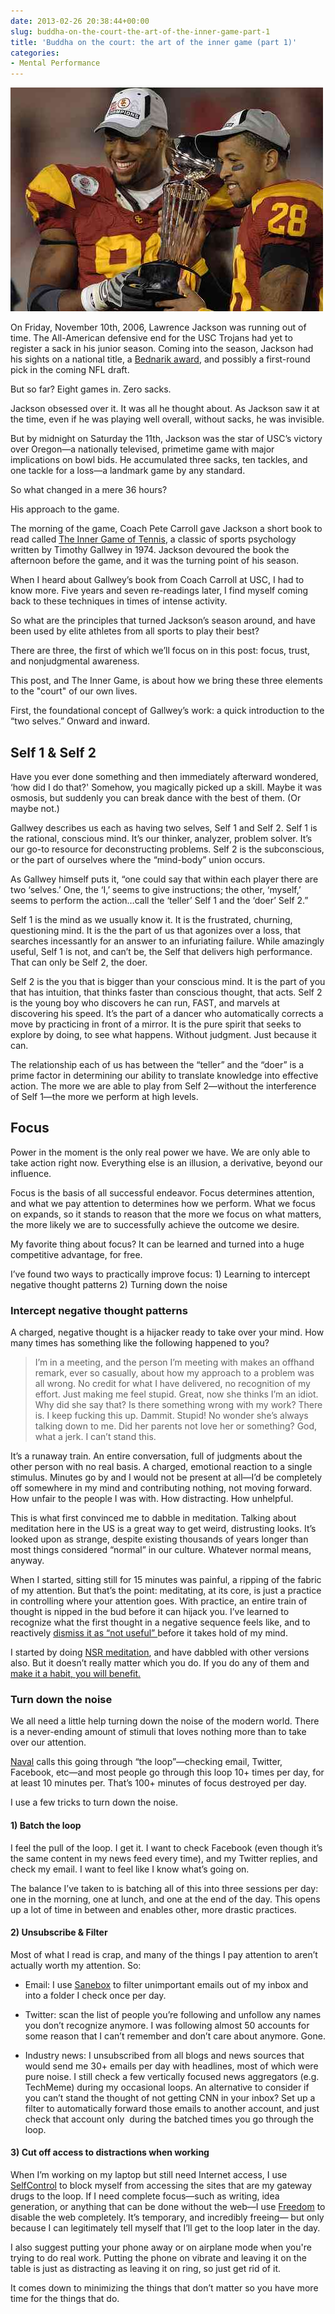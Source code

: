 ```yaml
---
date: 2013-02-26 20:38:44+00:00
slug: buddha-on-the-court-the-art-of-the-inner-game-part-1
title: 'Buddha on the court: the art of the inner game (part 1)'
categories:
- Mental Performance
---
```


<img class="center" src="/images/2014/02/jackson.jpg" alt="">

On Friday, November 10th, 2006, Lawrence Jackson was running out of time. The All-American defensive end for the USC Trojans had yet to register a sack in his junior season. Coming into the season, Jackson had his sights on a national title, a [Bednarik award](http://en.wikipedia.org/wiki/Bednarik_Award), and possibly a first-round pick in the coming NFL draft.





But so far? Eight games in. Zero sacks.





Jackson obsessed over it. It was all he thought about. As Jackson saw it at the time, even if he was playing well overall, without sacks, he was invisible.





But by midnight on Saturday the 11th, Jackson was the star of USC’s victory over Oregon—a nationally televised, primetime game with major implications on bowl bids. He accumulated three sacks, ten tackles, and one tackle for a loss—a landmark game by any standard.





So what changed in a mere 36 hours?





His approach to the game.<!-- more -->





The morning of the game, Coach Pete Carroll gave Jackson a short book to read called [The Inner Game of Tennis](http://www.amazon.com/The-Inner-Game-Tennis-Performance/dp/0679778314/ref=sr_1_1?ie=UTF8&qid=1361893827&sr=8-1&keywords=the+inner+game+of+tennis), a classic of sports psychology written by Timothy Gallwey in 1974. Jackson devoured the book the afternoon before the game, and it was the turning point of his season.





When I heard about Gallwey’s book from Coach Carroll at USC, I had to know more. Five years and seven re-readings later, I find myself coming back to these techniques in times of intense activity.





So what are the principles that turned Jackson’s season around, and have been used by elite athletes from all sports to play their best?





There are three, the first of which we’ll focus on in this post: focus, trust, and nonjudgmental awareness.





This post, and The Inner Game, is about how we bring these three elements to the "court" of our own lives.





First, the foundational concept of Gallwey’s work: a quick introduction to the “two selves.” Onward and inward.





## Self 1 & Self 2





Have you ever done something and then immediately afterward wondered, ‘how did I do that?' Somehow, you magically picked up a skill. Maybe it was osmosis, but suddenly you can break dance with the best of them. (Or maybe not.)





Gallwey describes us each as having two selves, Self 1 and Self 2. Self 1 is the rational, conscious mind. It’s our thinker, analyzer, problem solver. It’s our go-to resource for deconstructing problems. Self 2 is the subconscious, or the part of ourselves where the “mind-body” union occurs.





As Gallwey himself puts it, “one could say that within each player there are two ‘selves.’ One, the ‘I,’ seems to give instructions; the other, ‘myself,’ seems to perform the action…call the ‘teller’ Self 1 and the ‘doer’ Self 2.”





Self 1 is the mind as we usually know it. It is the frustrated, churning, questioning mind. It is the the part of us that agonizes over a loss, that searches incessantly for an answer to an infuriating failure. While amazingly useful, Self 1 is not, and can’t be, the Self that delivers high performance. That can only be Self 2, the doer.





Self 2 is the you that is bigger than your conscious mind. It is the part of you that has intuition, that thinks faster than conscious thought, that acts. Self 2 is the young boy who discovers he can run, FAST, and marvels at discovering his speed. It’s the part of a dancer who automatically corrects a move by practicing in front of a mirror. It is the pure spirit that seeks to explore by doing, to see what happens. Without judgment. Just because it can.





The relationship each of us has between the “teller” and the “doer” is a prime factor in determining our ability to translate knowledge into effective action. The more we are able to play from Self 2—without the interference of Self 1—the more we perform at high levels.





## Focus





Power in the moment is the only real power we have. We are only able to take action right now. Everything else is an illusion, a derivative, beyond our influence.





Focus is the basis of all successful endeavor. Focus determines attention, and what we pay attention to determines how we perform. What we focus on expands, so it stands to reason that the more we focus on what matters, the more likely we are to successfully achieve the outcome we desire.





My favorite thing about focus? It can be learned and turned into a huge competitive advantage, for free.





I’ve found two ways to practically improve focus: 1) Learning to intercept negative thought patterns 2) Turning down the noise





### Intercept negative thought patterns





A charged, negative thought is a hijacker ready to take over your mind. How many times has something like the following happened to you?





> I’m in a meeting, and the person I’m meeting with makes an offhand remark, ever so casually, about how my approach to a problem was all wrong. No credit for what I have delivered, no recognition of my effort. Just making me feel stupid. Great, now she thinks I’m an idiot. Why did she say that? Is there something wrong with my work? There is. I keep fucking this up. Dammit. Stupid! No wonder she’s always talking down to me. Did her parents not love her or something? God, what a jerk. I can’t stand this.

It’s a runaway train. An entire conversation, full of judgments about the other person with no real basis. A charged, emotional reaction to a single stimulus. Minutes go by and I would not be present at all—I’d be completely off somewhere in my mind and contributing nothing, not moving forward. How unfair to the people I was with. How distracting. How unhelpful.





This is what first convinced me to dabble in meditation. Talking about meditation here in the US is a great way to get weird, distrusting looks. It’s looked upon as strange, despite existing thousands of years longer than most things considered “normal” in our culture. Whatever normal means, anyway.





When I started, sitting still for 15 minutes was painful, a ripping of the fabric of my attention. But that’s the point: meditating, at its core, is just a practice in controlling where your attention goes. With practice, an entire train of thought is nipped in the bud before it can hijack you. I’ve learned to recognize what the first thought in a negative sequence feels like, and to reactively [dismiss it as “not useful” ](http://www.jamesaltucher.com/2011/07/the-power-of-negative-thinking/)before it takes hold of my mind.





I started by doing [NSR meditation](http://www.nsrusa.org/), and have dabbled with other versions also. But it doesn’t really matter which you do. If you do any of them and [make it a habit, you will benefit.](http://www.andrewskotzko.com/2013/02/02/beginners-mind-on-demand/)





### Turn down the noise





We all need a little help turning down the noise of the modern world. There is a never-ending amount of stimuli that loves nothing more than to take over our attention.





[Naval](https://twitter.com/naval) calls this going through “the loop”—checking email, Twitter, Facebook, etc—and most people go through this loop 10+ times per day, for at least 10 minutes per. That’s 100+ minutes of focus destroyed per day.





I use a few tricks to turn down the noise.





#### 1) Batch the loop





I feel the pull of the loop. I get it. I want to check Facebook (even though it’s the same content in my news feed every time), and my Twitter replies, and check my email. I want to feel like I know what’s going on.





The balance I’ve taken to is batching all of this into three sessions per day: one in the morning, one at lunch, and one at the end of the day. This opens up a lot of time in between and enables other, more drastic practices.





#### 2) Unsubscribe & Filter





Most of what I read is crap, and many of the things I pay attention to aren’t actually worth my attention. So:







  * Email: I use [Sanebox](www.sanebox.com) to filter unimportant emails out of my inbox and into a folder I check once per day.



  * Twitter: scan the list of people you’re following and unfollow any names you don’t recognize anymore. I was following almost 50 accounts for some reason that I can’t remember and don’t care about anymore. Gone.



  * Industry news: I unsubscribed from all blogs and news sources that would send me 30+ emails per day with headlines, most of which were pure noise. I still check a few vertically focused news aggregators (e.g. TechMeme) during my occasional loops. An alternative to consider if you can’t stand the thought of not getting CNN in your inbox? Set up a filter to automatically forward those emails to another account, and just check that account only  during the batched times you go through the loop.






#### 3) Cut off access to distractions when working





When I’m working on my laptop but still need Internet access, I use [SelfControl](http://selfcontrolapp.com/) to block myself from accessing the sites that are my gateway drugs to the loop. If I need complete focus—such as writing, idea generation, or anything that can be done without the web—I use [Freedom](http://macfreedom.com/) to disable the web completely. It’s temporary, and incredibly freeing— but only because I can legitimately tell myself that I’ll get to the loop later in the day.





I also suggest putting your phone away or on airplane mode when you're trying to do real work. Putting the phone on vibrate and leaving it on the table is just as distracting as leaving it on ring, so just get rid of it.





It comes down to minimizing the things that don’t matter so you have more time for the things that do.
